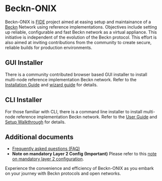 # Beckn-ONIX

Beckn-ONIX is [FIDE](https://fide.org/) project aimed at easing setup and maintainance of a [Beckn](https://becknprotocol.io/) Network using reference implementations. Objectives include setting up reliable, configurable and fast Beckn network as a virtual appliance. This initiative is independent of the evolution of the Beckn protocol. This effort is also aimed at inviting contributions from the community to create secure, reliable builds for production environments.

## GUI Installer

There is a community contributed browser based GUI installer to install multi-node reference implementation Beckn network. Refer to the [Installation Guide](./onix-gui/GUI/README.md) and [wizard guide](./onix-gui/README.md) for details.

## CLI Installer

For those familiar with CLI, there is a command line installer to install multi-node reference implementation Beckn network. Refer to the [User Guide](./docs/user_guide.md) and [Setup Walkthrough](./docs/setup_walkthrough.md) for details.

## Additional documents

- [Frequently asked questions (FAQ)](./docs/faq.md)
- **Note on mandatory Layer 2 Config (Important)**
  Please refer to this [note on mandatory layer 2 configuration](./docs/notes/mandatory_layer_2_config.md).

Experience the convenience and efficiency of Beckn-ONIX as you embark on your journey with Beckn protocols and open networks.
